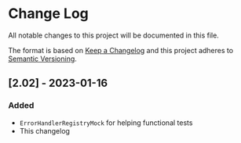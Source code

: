 # Change Log

All notable changes to this project will be documented in this file.

The format is based on [Keep a Changelog](http://keepachangelog.com/)
and this project adheres to [Semantic Versioning](http://semver.org/).

## [2.02] - 2023-01-16

### Added

- `ErrorHandlerRegistryMock` for helping functional tests
- This changelog
